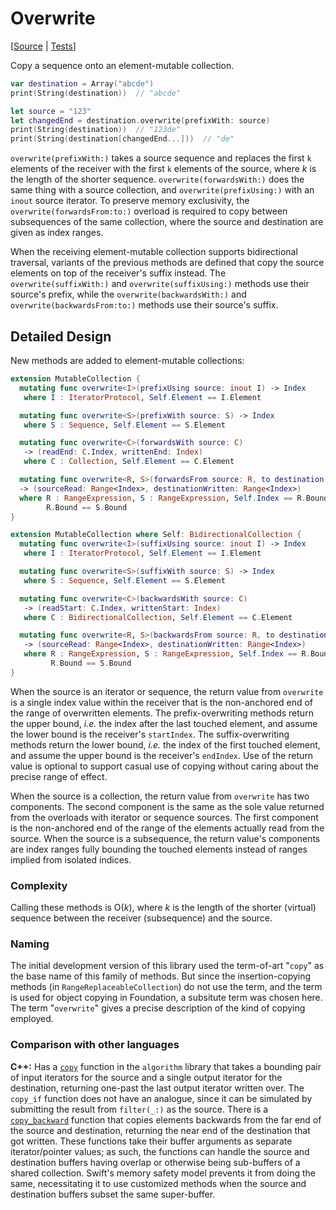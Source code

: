 # Overwrite

[[Source](../Sources/Algorithms/Overwrite.swift) |
 [Tests](../Tests/SwiftAlgorithmsTests/OverwriteTests.swift)]

Copy a sequence onto an element-mutable collection.

```swift
var destination = Array("abcde")
print(String(destination))  // "abcde"

let source = "123"
let changedEnd = destination.overwrite(prefixWith: source)
print(String(destination))  // "123de"
print(String(destination[changedEnd...]))  // "de"
```

`overwrite(prefixWith:)` takes a source sequence and replaces the first `k`
elements of the receiver with the first `k` elements of the source, where *k*
is the length of the shorter sequence. `overwrite(forwardsWith:)` does the same
thing with a source collection, and `overwrite(prefixUsing:)` with an `inout`
source iterator. To preserve memory exclusivity, the
`overwrite(forwardsFrom:to:)` overload is required to copy between subsequences
of the same collection, where the source and destination are given as index
ranges.

When the receiving element-mutable collection supports bidirectional traversal,
variants of the previous methods are defined that copy the source elements on
top of the receiver's suffix instead. The `overwrite(suffixWith:)` and
`overwrite(suffixUsing:)` methods use their source's prefix, while the
`overwrite(backwardsWith:)` and `overwrite(backwardsFrom:to:)` methods use
their source's suffix.

## Detailed Design

New methods are added to element-mutable collections:

```swift
extension MutableCollection {
  mutating func overwrite<I>(prefixUsing source: inout I) -> Index
   where I : IteratorProtocol, Self.Element == I.Element

  mutating func overwrite<S>(prefixWith source: S) -> Index
   where S : Sequence, Self.Element == S.Element

  mutating func overwrite<C>(forwardsWith source: C)
   -> (readEnd: C.Index, writtenEnd: Index)
   where C : Collection, Self.Element == C.Element

  mutating func overwrite<R, S>(forwardsFrom source: R, to destination: S)
  -> (sourceRead: Range<Index>, destinationWritten: Range<Index>)
  where R : RangeExpression, S : RangeExpression, Self.Index == R.Bound,
        R.Bound == S.Bound
}

extension MutableCollection where Self: BidirectionalCollection {
  mutating func overwrite<I>(suffixUsing source: inout I) -> Index
   where I : IteratorProtocol, Self.Element == I.Element

  mutating func overwrite<S>(suffixWith source: S) -> Index
   where S : Sequence, Self.Element == S.Element

  mutating func overwrite<C>(backwardsWith source: C)
   -> (readStart: C.Index, writtenStart: Index)
   where C : BidirectionalCollection, Self.Element == C.Element

  mutating func overwrite<R, S>(backwardsFrom source: R, to destination: S)
   -> (sourceRead: Range<Index>, destinationWritten: Range<Index>)
   where R : RangeExpression, S : RangeExpression, Self.Index == R.Bound,
         R.Bound == S.Bound
}
```

When the source is an iterator or sequence, the return value from `overwrite`
is a single index value within the receiver that is the non-anchored end of the
range of overwritten elements. The prefix-overwriting methods return the upper
bound, *i.e.* the index after the last touched element, and assume the lower
bound is the receiver's `startIndex`. The suffix-overwriting methods return the
lower bound, *i.e.* the index of the first touched element, and assume the
upper bound is the receiver's `endIndex`. Use of the return value is optional
to support casual use of copying without caring about the precise range of
effect.

When the source is a collection, the return value from `overwrite` has two
components. The second component is the same as the sole value returned from
the overloads with iterator or sequence sources. The first component is the
non-anchored end of the range of the elements actually read from the source.
When the source is a subsequence, the return value's components are index
ranges fully bounding the touched elements instead of ranges implied from
isolated indices.

### Complexity

Calling these methods is O(_k_), where _k_ is the length of the shorter
(virtual) sequence between the receiver (subsequence) and the source.

### Naming

The initial development version of this library used the term-of-art "`copy`"
as the base name of this family of methods. But since the insertion-copying
methods (in `RangeReplaceableCollection`) do not use the term, and the term is
used for object copying in Foundation, a subsitute term was chosen here. The
term "`overwrite`" gives a precise description of the kind of copying employed.

### Comparison with other languages

**C++:** Has a [`copy`][C++Copy] function in the `algorithm` library that takes
a bounding pair of input iterators for the source and a single output iterator
for the destination, returning one-past the last output iterator written over.
The `copy_if` function does not have an analogue, since it can be simulated by
submitting the result from `filter(_:)` as the source.  There is a
[`copy_backward`][C++CopyBackward] function that copies elements backwards from
the far end of the source and destination, returning the near end of the
destination that got written.  These functions take their buffer arguments as
separate iterator/pointer values; as such, the functions can handle the source
and destination buffers having overlap or otherwise being sub-buffers of a
shared collection.  Swift's memory safety model prevents it from doing the
same, necessitating it to use customized methods when the source and
destination buffers subset the same super-buffer.

<!-- Link references for other languages -->

[C++Copy]: https://en.cppreference.com/w/cpp/algorithm/copy
[C++CopyBackward]: https://en.cppreference.com/w/cpp/algorithm/copy_backward
